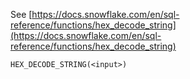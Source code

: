 See [https://docs.snowflake.com/en/sql-reference/functions/hex_decode_string](https://docs.snowflake.com/en/sql-reference/functions/hex_decode_string)
```
HEX_DECODE_STRING(<input>)
```
